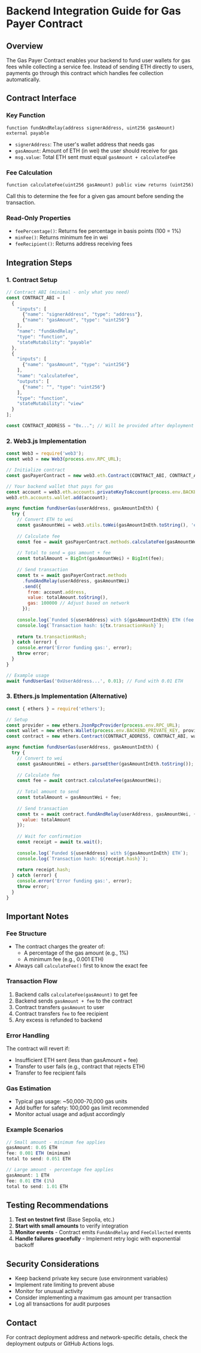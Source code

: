 # Backend Integration Guide for Gas Payer Contract

## Overview
The Gas Payer Contract enables your backend to fund user wallets for gas fees while collecting a service fee. Instead of sending ETH directly to users, payments go through this contract which handles fee collection automatically.

## Contract Interface

### Key Function
```solidity
function fundAndRelay(address signerAddress, uint256 gasAmount) external payable
```
- `signerAddress`: The user's wallet address that needs gas
- `gasAmount`: Amount of ETH (in wei) the user should receive for gas
- `msg.value`: Total ETH sent must equal `gasAmount + calculatedFee`

### Fee Calculation
```solidity
function calculateFee(uint256 gasAmount) public view returns (uint256)
```
Call this to determine the fee for a given gas amount before sending the transaction.

### Read-Only Properties
- `feePercentage()`: Returns fee percentage in basis points (100 = 1%)
- `minFee()`: Returns minimum fee in wei
- `feeRecipient()`: Returns address receiving fees

## Integration Steps

### 1. Contract Setup
```javascript
// Contract ABI (minimal - only what you need)
const CONTRACT_ABI = [
  {
    "inputs": [
      {"name": "signerAddress", "type": "address"},
      {"name": "gasAmount", "type": "uint256"}
    ],
    "name": "fundAndRelay",
    "type": "function",
    "stateMutability": "payable"
  },
  {
    "inputs": [
      {"name": "gasAmount", "type": "uint256"}
    ],
    "name": "calculateFee",
    "outputs": [
      {"name": "", "type": "uint256"}
    ],
    "type": "function",
    "stateMutability": "view"
  }
];

const CONTRACT_ADDRESS = "0x..."; // Will be provided after deployment
```

### 2. Web3.js Implementation
```javascript
const Web3 = require('web3');
const web3 = new Web3(process.env.RPC_URL);

// Initialize contract
const gasPayerContract = new web3.eth.Contract(CONTRACT_ABI, CONTRACT_ADDRESS);

// Your backend wallet that pays for gas
const account = web3.eth.accounts.privateKeyToAccount(process.env.BACKEND_PRIVATE_KEY);
web3.eth.accounts.wallet.add(account);

async function fundUserGas(userAddress, gasAmountInEth) {
  try {
    // Convert ETH to wei
    const gasAmountWei = web3.utils.toWei(gasAmountInEth.toString(), 'ether');
    
    // Calculate fee
    const fee = await gasPayerContract.methods.calculateFee(gasAmountWei).call();
    
    // Total to send = gas amount + fee
    const totalAmount = BigInt(gasAmountWei) + BigInt(fee);
    
    // Send transaction
    const tx = await gasPayerContract.methods
      .fundAndRelay(userAddress, gasAmountWei)
      .send({
        from: account.address,
        value: totalAmount.toString(),
        gas: 100000 // Adjust based on network
      });
    
    console.log(`Funded ${userAddress} with ${gasAmountInEth} ETH (fee: ${web3.utils.fromWei(fee, 'ether')} ETH)`);
    console.log(`Transaction hash: ${tx.transactionHash}`);
    
    return tx.transactionHash;
  } catch (error) {
    console.error('Error funding gas:', error);
    throw error;
  }
}

// Example usage
await fundUserGas('0xUserAddress...', 0.01); // Fund with 0.01 ETH
```

### 3. Ethers.js Implementation (Alternative)
```javascript
const { ethers } = require('ethers');

// Setup
const provider = new ethers.JsonRpcProvider(process.env.RPC_URL);
const wallet = new ethers.Wallet(process.env.BACKEND_PRIVATE_KEY, provider);
const contract = new ethers.Contract(CONTRACT_ADDRESS, CONTRACT_ABI, wallet);

async function fundUserGas(userAddress, gasAmountInEth) {
  try {
    // Convert to wei
    const gasAmountWei = ethers.parseEther(gasAmountInEth.toString());
    
    // Calculate fee
    const fee = await contract.calculateFee(gasAmountWei);
    
    // Total amount to send
    const totalAmount = gasAmountWei + fee;
    
    // Send transaction
    const tx = await contract.fundAndRelay(userAddress, gasAmountWei, {
      value: totalAmount
    });
    
    // Wait for confirmation
    const receipt = await tx.wait();
    
    console.log(`Funded ${userAddress} with ${gasAmountInEth} ETH`);
    console.log(`Transaction hash: ${receipt.hash}`);
    
    return receipt.hash;
  } catch (error) {
    console.error('Error funding gas:', error);
    throw error;
  }
}
```

## Important Notes

### Fee Structure
- The contract charges the greater of:
  - A percentage of the gas amount (e.g., 1%)
  - A minimum fee (e.g., 0.001 ETH)
- Always call `calculateFee()` first to know the exact fee

### Transaction Flow
1. Backend calls `calculateFee(gasAmount)` to get fee
2. Backend sends `gasAmount + fee` to the contract
3. Contract transfers `gasAmount` to user
4. Contract transfers `fee` to fee recipient
5. Any excess is refunded to backend

### Error Handling
The contract will revert if:
- Insufficient ETH sent (less than gasAmount + fee)
- Transfer to user fails (e.g., contract that rejects ETH)
- Transfer to fee recipient fails

### Gas Estimation
- Typical gas usage: ~50,000-70,000 gas units
- Add buffer for safety: 100,000 gas limit recommended
- Monitor actual usage and adjust accordingly

### Example Scenarios
```javascript
// Small amount - minimum fee applies
gasAmount: 0.05 ETH
fee: 0.001 ETH (minimum)
total to send: 0.051 ETH

// Large amount - percentage fee applies  
gasAmount: 1 ETH
fee: 0.01 ETH (1%)
total to send: 1.01 ETH
```

## Testing Recommendations

1. **Test on testnet first** (Base Sepolia, etc.)
2. **Start with small amounts** to verify integration
3. **Monitor events** - Contract emits `FundAndRelay` and `FeeCollected` events
4. **Handle failures gracefully** - Implement retry logic with exponential backoff

## Security Considerations

- Keep backend private key secure (use environment variables)
- Implement rate limiting to prevent abuse
- Monitor for unusual activity
- Consider implementing a maximum gas amount per transaction
- Log all transactions for audit purposes

## Contact
For contract deployment address and network-specific details, check the deployment outputs or GitHub Actions logs.